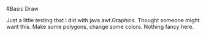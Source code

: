 #Basic Draw

Just a little testing that I did with java.awt.Graphics. Thought someone might want this. Make some polygons, change some colors. Nothing fancy here.
 